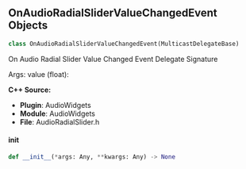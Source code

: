## OnAudioRadialSliderValueChangedEvent Objects

```python
class OnAudioRadialSliderValueChangedEvent(MulticastDelegateBase)
```

On Audio Radial Slider Value Changed Event  Delegate Signature

Args:
    value (float):

**C++ Source:**

- **Plugin**: AudioWidgets
- **Module**: AudioWidgets
- **File**: AudioRadialSlider.h

<a id="unreal.OnAudioRadialSliderValueChangedEvent.__init__"></a>

#### __init__

```python
def __init__(*args: Any, **kwargs: Any) -> None
```

<a id="unreal.OnButtonPressedChangedEvent"></a>